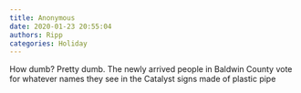 ```yaml
---
title: Anonymous
date: 2020-01-23 20:55:04
authors: Ripp
categories: Holiday
---
```


 How dumb?   Pretty dumb.  The newly arrived people in Baldwin County vote for whatever names they see in the Catalyst signs made of plastic pipe